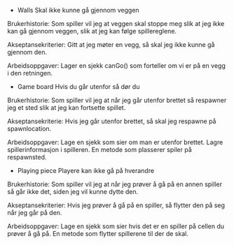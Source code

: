 * Walls 
Skal ikke kunne gå gjennom veggen

Brukerhistorie:
Som spiller vil jeg at veggen skal stoppe meg slik at jeg ikke kan gå gjennom veggen, slik at jeg kan følge spillereglene.

Akseptansekriterier: 
Gitt at jeg møter en vegg, så skal jeg ikke kunne gå gjennom den.

Arbeidsoppgaver:
Lager en sjekk canGo() som forteller om vi er på en vegg i den retningen. 

* Game board 
Hvis du går utenfor så dør du 

Brukerhistorie:
Som spiller vil jeg at når jeg går utenfor brettet så respawner jeg et sted slik at jeg kan fortsette spillet.

Akseptansekriterie:
Hvis jeg går utenfor brettet, så skal jeg respawne på spawnlocation.

Arbeidsoppgaver:
Lage en sjekk som sier om man er utenfor brettet. Lagre spillerinformasjon i spilleren. En metode som plasserer spiler på respawnsted.

* Playing piece 
Playere kan ikke gå på hverandre

Brukerhistorie:
Som spiller vil jeg at når jeg prøver å gå på en annen spiller så går ikke det, siden jeg vil kunne dytte den.

Akseptansekriterier: 
Hvis jeg prøver å gå på en spiller, så flytter den på seg når jeg går på den. 

Arbeidsoppgaver:
Lage en sjekk som sier hvis det er en spiller på cellen du prøver å gå på. En metode som flytter spillerene til der de skal.